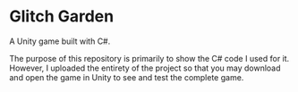 # Glitch Garden

A Unity game built with C#.

The purpose of this repository is primarily to show the C# code I used for it.  However, I uploaded the entirety of the project so that you may download and open the game in Unity to see and test the complete game.
